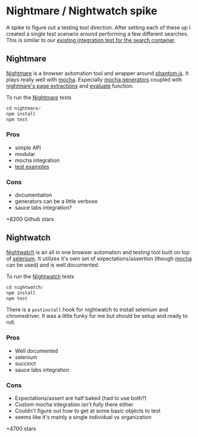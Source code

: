 # Nightmare / Nightwatch spike

A spike to figure out a testing tool direction. After setting each of these up I
created a single test scenario around performing a few different searches. This
is similar to our [existing integration test for the search container](https://github.com/ello/webapp/blob/master/test/integration/containers/Search_test.js).

## Nightmare

[Nightmare][nightmare] is a browser automation tool and wrapper around
[phantom.js][phantom]. It plays really well with [mocha][mocha]. Especially
[mocha generators][mocha-generators] coupled with [nightmare's page
extractions](https://github.com/segmentio/nightmare#extract-from-the-page) and
[evaluate](https://github.com/segmentio/nightmare#evaluatefn-arg1-arg2)
function.

To run the [Nightmare][nightmare] tests

```javascript
cd nightmare/
npm install
npm test
```

### Pros
- simple API
- modular
- mocha integration
- [test examples](https://github.com/segmentio/nightmare/blob/master/test/index.js)

### Cons
- documentation
- generators can be a little verbose
- sauce labs integration?

+8200 Github stars

## Nightwatch

[Nightwatch][nightwatch] is an all in one browser automation and testing tool
built on top of [selenium][selenium]. It utilizes it's own set of
expectations/assertion (though [mocha][mocha] can be used) and is well
documented.

To run the [Nightwatch][nightwatch] tests

```javascript
cd nightwatch/
npm install
npm test
```

There is a `postinstall` hook for nightwatch to install selenium and
chromedriver. It was a little funky for me but should be setup and ready to
roll.


### Pros
- Well documented
- selenium
- succinct
- sauce labs integration

### Cons
- Expectations/assert are half baked (had to use both?)
- Custom mocha integration isn't fully there either
- Couldn't figure out how to get at some basic objects to test
- seems like it's mainly a single individual vs organization

+4700 stars

[mocha-generators]: https://github.com/vdemedes/mocha-generators
[mocha]: http://mochajs.org
[nightmare]: https://github.com/segmentio/nightmare
[nightwatch]: http://nightwatchjs.org
[phantom]: http://phantomjs.org
[ruby-e2e]: https://github.com/ello/integration-tests
[selenium]: http://docs.seleniumhq.org 



